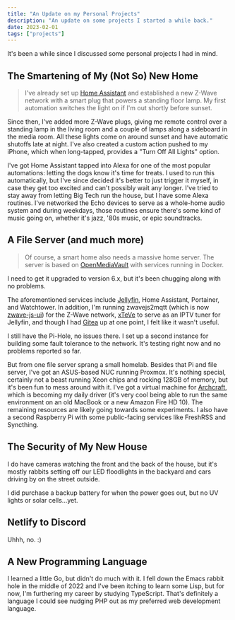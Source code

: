 ```yaml
---
title: "An Update on my Personal Projects"
description: "An update on some projects I started a while back."
date: 2023-02-01
tags: ["projects"]
---
```


It's been a while since I discussed some personal projects I had in mind.

## The Smartening of My (Not So) New Home

> I've already set up [Home Assistant](https://www.home-assistant.io) and established a new Z-Wave network with a smart plug that powers a standing floor lamp. My first automation switches the light on if I'm out shortly before sunset.

Since then, I've added more Z-Wave plugs, giving me remote control over a standing lamp in the living room and a couple of lamps along a sideboard in the media room. All these lights come on around sunset and have automatic shutoffs late at night. I've also created a custom action pushed to my iPhone, which when long-tapped, provides a "Turn Off All Lights" option.

I've got Home Assistant tapped into Alexa for one of the most popular automations: letting the dogs know it's time for treats. I used to run this automatically, but I've since decided it's better to just trigger it myself, in case they get too excited and can't possibly wait any longer. I've tried to stay away from letting Big Tech run the house, but I have some Alexa routines. I've networked the Echo devices to serve as a whole-home audio system and during weekdays, those routines ensure there's some kind of music going on, whether it's jazz, '80s music, or epic soundtracks.

## A File Server (and much more)

> Of course, a smart home also needs a massive home server. The server is based on [OpenMediaVault](https://www.openmediavault.org/) with services running in Docker.

I need to get it upgraded to version 6.x, but it's been chugging along with no problems.

The aforementioned services include [Jellyfin](https://jellyfin.org), Home Assistant, Portainer, and Watchtower. In addition, I'm running zwavejs2mqtt (which is now [zwave-js-ui](https://github.com/zwave-js/zwave-js-ui)) for the Z-Wave network, [xTeVe](https://github.com/xteve-project/xTeVe) to serve as an IPTV tuner for Jellyfin, and though I had [Gitea](https://gitea.io) up at one point, I felt like it wasn't useful.

I still have the Pi-Hole, no issues there. I set up a second instance for building some fault tolerance to the network. It's testing right now and no problems reported so far.

But from one file server sprang a small homelab. Besides that Pi and file server, I've got an ASUS-based NUC running Proxmox. It's nothing special, certainly not a beast running Xeon chips and rocking 128GB of memory, but it's been fun to mess around with it. I've got a virtual machine for [Archcraft](https://archcraft.io), which is becoming my daily driver (it's very cool being able to run the same environment on an old MacBook or a new Amazon Fire HD 10). The remaining resources are likely going towards some experiments. I also have a second Raspberry Pi with some public-facing services like FreshRSS and Syncthing.

## The Security of My New House

I do have cameras watching the front and the back of the house, but it's mostly rabbits setting off our LED floodlights in the backyard and cars driving by on the street outside.

I did purchase a backup battery for when the power goes out, but no UV lights or solar cells...yet.

## Netlify to Discord

Uhhh, no. :)

## A New Programming Language

I learned a little Go, but didn't do much with it. I fell down the Emacs rabbit hole in the middle of 2022 and I've been itching to learn some Lisp, but for now, I'm furthering my career by studying TypeScript. That's definitely a language I could see nudging PHP out as my preferred web development language.
